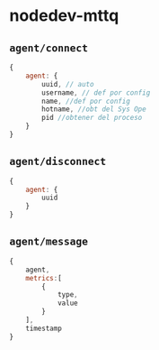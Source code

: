 # nodedev-mttq

## `agent/connect`

``` js
{
    agent: {
        uuid, // auto
        username, // def por config
        name, //def por config
        hotname, //obt del Sys Ope
        pid //obtener del proceso
    }
}
```

## `agent/disconnect`

```js
{
    agent: {
        uuid
    }
}
```

## `agent/message`
```js
{
    agent,
    metrics:[
        {
            type,
            value
        }
    ],
    timestamp
}
```

